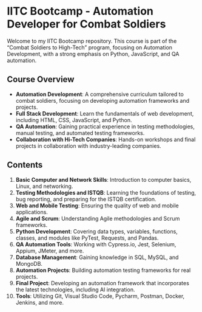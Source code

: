# IITC Bootcamp - Automation Developer for Combat Soldiers

Welcome to my IITC Bootcamp repository. This course is part of the “Combat Soldiers to High-Tech” program, focusing on Automation Development, with a strong emphasis on Python, JavaScript, and QA automation.

## Course Overview

- **Automation Development**: A comprehensive curriculum tailored to combat soldiers, focusing on developing automation frameworks and projects.
- **Full Stack Development**: Learn the fundamentals of web development, including HTML, CSS, JavaScript, and Python.
- **QA Automation**: Gaining practical experience in testing methodologies, manual testing, and automated testing frameworks.
- **Collaboration with Hi-Tech Companies**: Hands-on workshops and final projects in collaboration with industry-leading companies.

## Contents

1. **Basic Computer and Network Skills**: Introduction to computer basics, Linux, and networking.
2. **Testing Methodologies and ISTQB**: Learning the foundations of testing, bug reporting, and preparing for the ISTQB certification.
3. **Web and Mobile Testing**: Ensuring the quality of web and mobile applications.
4. **Agile and Scrum**: Understanding Agile methodologies and Scrum frameworks.
5. **Python Development**: Covering data types, variables, functions, classes, and modules like PyTest, Requests, and Pandas.
6. **QA Automation Tools**: Working with Cypress.io, Jest, Selenium, Appium, JMeter, and more.
7. **Database Management**: Gaining knowledge in SQL, MySQL, and MongoDB.
8. **Automation Projects**: Building automation testing frameworks for real projects.
9. **Final Project**: Developing an automation framework that incorporates the latest technologies, including AI integration.
10. **Tools**: Utilizing Git, Visual Studio Code, Pycharm, Postman, Docker, Jenkins, and more.
